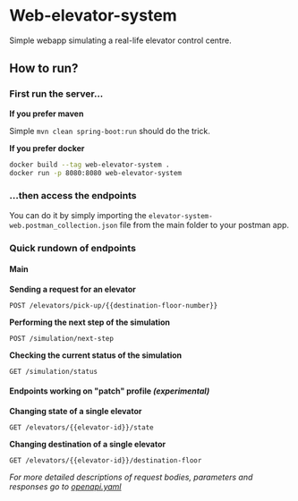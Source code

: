 # Web-elevator-system
Simple webapp simulating a real-life elevator control centre.

## How to run?
### First run the server...
**If you prefer maven**

Simple `mvn clean spring-boot:run` should do the trick.

**If you prefer docker**

```bash
docker build --tag web-elevator-system .
docker run -p 8080:8080 web-elevator-system 
```

### ...then access the endpoints
You can do it by simply importing the `elevator-system-web.postman_collection.json` file from the main folder to your postman app.

### Quick rundown of endpoints
#### Main
**Sending a request for an elevator**
```http request
POST /elevators/pick-up/{{destination-floor-number}}
```

**Performing the next step of the simulation**
```http request
POST /simulation/next-step
```

**Checking the current status of the simulation**
```http request
GET /simulation/status
```

#### Endpoints working on "patch" profile *(experimental)*
**Changing state of a single elevator**
```http request
GET /elevators/{{elevator-id}}/state
```

**Changing destination of a single elevator**
```http request
GET /elevators/{{elevator-id}}/destination-floor
```

*For more detailed descriptions of request bodies, parameters and responses go to [openapi.yaml](src/main/resources/openapi/openapi.yaml)*

